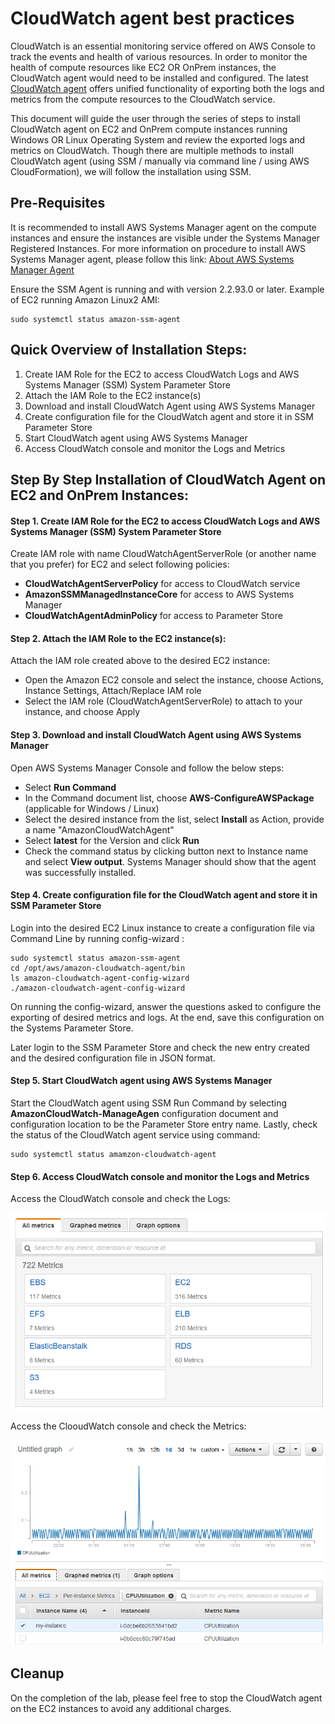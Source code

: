 # CloudWatch agent best practices

CloudWatch is an essential monitoring service offered on AWS Console to track the events and health of various resources. In order to monitor the health of compute resources like EC2 OR OnPrem instances, the CloudWatch agent would need to be installed and configured. The latest [CloudWatch agent](https://docs.aws.amazon.com/AmazonCloudWatch/latest/monitoring/Install-CloudWatch-Agent.html) offers unified functionality of exporting both the logs and metrics from the compute resources to the CloudWatch service. 

This document will guide the user through the series of steps to install CloudWatch agent on EC2 and OnPrem compute instances running Windows OR Linux Operating System and review the exported logs and metrics on CloudWatch.
Though there are multiple methods to install CloudWatch agent (using SSM / manually via command line / using AWS CloudFormation), we will follow the installation using SSM.

## Pre-Requisites

It is recommended to install AWS Systems Manager agent on the compute instances and ensure the instances are visible under the Systems Manager Registered Instances. For more information on procedure to install AWS Systems Manager agent, please follow this link: [About AWS Systems Manager Agent](https://docs.aws.amazon.com/systems-manager/latest/userguide/prereqs-ssm-agent.html)

Ensure the SSM Agent is running and with version 2.2.93.0 or later. Example of EC2 running Amazon Linux2 AMI:
```console
sudo systemctl status amazon-ssm-agent
```

## Quick Overview of Installation Steps:

1. Create IAM Role for the EC2 to access CloudWatch Logs and AWS Systems Manager (SSM) System Parameter Store
2. Attach the IAM Role to the EC2 instance(s)
3. Download and install CloudWatch Agent using AWS Systems Manager
4. Create configuration file for the CloudWatch agent and store it in SSM Parameter Store
5. Start CloudWatch agent using AWS Systems Manager
6. Access CloudWatch console and monitor the Logs and Metrics 

## Step By Step Installation of CloudWatch Agent on EC2 and OnPrem Instances:

#### Step 1. Create IAM Role for the EC2 to access CloudWatch Logs and AWS Systems Manager (SSM) System Parameter Store

Create IAM role with name CloudWatchAgentServerRole (or another name that you prefer) for EC2 and select following policies:
  * **CloudWatchAgentServerPolicy** for access to CloudWatch service
  * **AmazonSSMManagedInstanceCore** for access to AWS Systems Manager
  * **CloudWatchAgentAdminPolicy** for access to Parameter Store

#### Step 2. Attach the IAM Role to the EC2 instance(s):

Attach the IAM role created above to the desired EC2 instance:
  * Open the Amazon EC2 console and select the instance, choose Actions, Instance Settings, Attach/Replace IAM role
  * Select the IAM role (CloudWatchAgentServerRole) to attach to your instance, and choose Apply

#### Step 3. Download and install CloudWatch Agent using AWS Systems Manager

Open AWS Systems Manager Console and follow the below steps:
  * Select **Run Command**
  * In the Command document list, choose **AWS-ConfigureAWSPackage** (applicable for Windows / Linux)
  * Select the desired instance from the list, select **Install** as Action, provide a name "AmazonCloudWatchAgent"
  * Select **latest** for the Version and click **Run**
  * Check the command status by clicking button next to Instance name and select **View output**. Systems Manager should show that the agent was successfully installed.

#### Step 4. Create configuration file for the CloudWatch agent and store it in SSM Parameter Store

Login into the desired EC2 Linux instance to create a configuration file via Command Line by running config-wizard :

```console
sudo systemctl status amazon-ssm-agent
cd /opt/aws/amazon-cloudwatch-agent/bin
ls amazon-cloudwatch-agent-config-wizard
./amazon-cloudwatch-agent-config-wizard
```

On running the config-wizard, answer the questions asked to configure the exporting of desired metrics and logs. At the end, save this configuration on the Systems Parameter Store.

Later login to the SSM Parameter Store and check the new entry created and the desired configuration file in JSON format.

#### Step 5. Start CloudWatch agent using AWS Systems Manager

Start the CloudWatch agent using SSM Run Command by selecting **AmazonCloudWatch-ManageAgen** configuration document and configuration location to be the Parameter Store entry name.
Lastly, check the status of the CloudWatch agent service using command:

```console
sudo systemctl status amamzon-cloudwatch-agent
```

#### Step 6. Access CloudWatch console and monitor the Logs and Metrics 

Access the CloudWatch console and check the Logs:

![supported-metrics](images/metric_view_categories.png)

Access the ClooudWatch console and check the Metrics:

![stats](images/metric_statistics_ec2_instance.png)

## Cleanup

On the completion of the lab, please feel free to stop the CloudWatch agent on the EC2 instances to avoid any additional charges.




